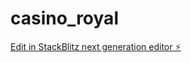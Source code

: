 # casino_royal

[Edit in StackBlitz next generation editor ⚡️](https://stackblitz.com/~/github.com/GabBC/casino_royal)